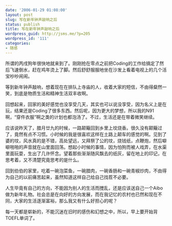 ```yaml
---
date: '2006-01-29 01:08:00'
layout: post
slug: 写在新年钟声敲响之后
status: publish
title: 写在新年钟声敲响之后
wordpress_guid: http://jsms.me/?p=205
wordpress_id: '111'
categories:
- 随感
---
```


所谓的丙戌狗年很快地就来到了。刚刚抢在零点之前把Coding的工作给搞定了然后飞速倒水，赶在鸡年烫上了脚。然后舒舒服服地坐在沙发上看着电视上的几个活宝吵吵闹闹。


等到新年钟声敲响，想着现在在排队上寺庙的人，收着大家的短信，不由得粲然一笑，到底是物质生活和精神生活双丰收啊。


回想起来，回家的美好感觉也没享受几天，其实也可以说没享受，因为名义上是在玩，结果还是Coding了很多东西。然后呢，因为更大的梦想，所以我的N91啊，“穿件衣服”啊之类的计划也都泡汤了。不过，生活还是在带着微笑继续。


应该说昨天了，腊月廿九的时候，一路颠簸回到乡里上坟烧香。很久没有颠簸过了，竟然有点不习惯。小时候的我是很喜欢这样在土路上颠车的感觉的啊。见到了婆的坟，风水真的是不错，高处望远，又拜祭了公的坟，烧钱纸，点鞭炮，然后噼噼啪啪的声音就在山里面回荡。想起小时候的事情，因为怕狗而被人戏弄，在水渠里面玩耍，生出了几许怀念。望着那些渐渐随风飘去的纸灰，留在地上的印记，在思考着，又不清楚究竟思考的是什么。


回到伯伯的家里，吃着一碗泡菜鱼，一碗腊肉，一碗香肠和一碗青椒炒肉，不由得为自己的以前痛苦起来，虽然知道这样自己给自己找茬不必要。


人生毕竟有自己的方向，不能因为别人的生活而搅乱，还是应该送自己一个Aibo做为新年礼物。社会总是在向好的方向发展，而在我记忆的农村也已然和现在不同，大家的生活逐渐富裕，那么我又有什么好担心的呢？


每一天都是崭新的，不能沉迷在旧时的感伤和幻想之中，所以，早上要开始背TOEFL单词了。
